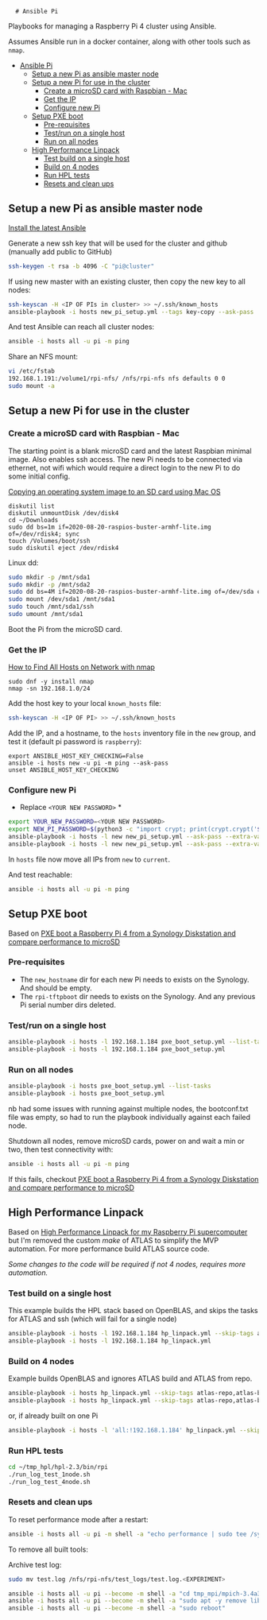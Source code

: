       # Ansible Pi

Playbooks for managing a Raspberry Pi 4 cluster using Ansible. 

Assumes Ansible run in a docker container, along with other tools such as `nmap`.

- [Ansible Pi](#ansible-pi)
  - [Setup a new Pi as ansible master node](#setup-a-new-pi-as-ansible-master-node)
  - [Setup a new Pi for use in the cluster](#setup-a-new-pi-in-the-cluster)
    - [Create a microSD card with Raspbian - Mac](#create-a-microsd-card-with-raspbian---mac)
    - [Get the IP](#get-the-ip)
    - [Configure new Pi](#configure-new-pi)
  - [Setup PXE boot](#setup-pxe-boot)
    - [Pre-requisites](#pre-requisites)
    - [Test/run on a single host](#testrun-on-a-single-host)
    - [Run on all nodes](#run-on-all-nodes)
  - [High Performance Linpack](#high-performance-linpack)
    - [Test build on a single host](#test-build-on-a-single-host)
    - [Build on 4 nodes](#build-on-4-nodes)
    - [Run HPL tests](#run-hpl-tests)
    - [Resets and clean ups](#resets-and-clean-ups)
    
## Setup a new Pi as ansible master node

[Install the latest Ansible](https://docs.ansible.com/ansible/latest/installation_guide/intro_installation.html#installing-ansible-on-debian)

Generate a new ssh key that will be used for the cluster and github (manually add public to GitHub)

```bash
ssh-keygen -t rsa -b 4096 -C "pi@cluster"

```

If using new master with an existing cluster, then copy the new key to all nodes:

```bash
ssh-keyscan -H <IP OF PIs in cluster> >> ~/.ssh/known_hosts
ansible-playbook -i hosts new_pi_setup.yml --tags key-copy --ask-pass
```

And test Ansible can reach all cluster nodes:

```bash
ansible -i hosts all -u pi -m ping
```

Share an NFS mount:

```bash
vi /etc/fstab
192.168.1.191:/volume1/rpi-nfs/ /nfs/rpi-nfs nfs defaults 0 0
sudo mount -a
```

## Setup a new Pi for use in the cluster

### Create a microSD card with Raspbian - Mac

The starting point is a blank microSD card and the latest Raspbian minimal image. Also enables ssh access. The new Pi needs to be connected via ethernet, not wifi which would require a direct login to the new Pi to do some initial config.

[Copying an operating system image to an SD card using Mac OS](https://www.raspberrypi.org/documentation/installation/installing-images/mac.md)

```
diskutil list
diskutil unmountDisk /dev/disk4
cd ~/Downloads
sudo dd bs=1m if=2020-08-20-raspios-buster-armhf-lite.img of=/dev/rdisk4; sync
touch /Volumes/boot/ssh
sudo diskutil eject /dev/rdisk4
```

Linux dd:

```bash
sudo mkdir -p /mnt/sda1
sudo mkdir -p /mnt/sda2
sudo dd bs=4M if=2020-08-20-raspios-buster-armhf-lite.img of=/dev/sda conv=fsync
sudo mount /dev/sda1 /mnt/sda1
sudo touch /mnt/sda1/ssh
sudo umount /mnt/sda1
```

Boot the Pi from the microSD card.

### Get the IP

[How to Find All Hosts on Network with nmap](https://osxdaily.com/2018/07/24/find-all-hosts-network-nmap/)

```
sudo dnf -y install nmap
nmap -sn 192.168.1.0/24
```

Add the host key to your local `known_hosts` file:

```bash
ssh-keyscan -H <IP OF PI> >> ~/.ssh/known_hosts
```

Add the IP, and a hostname, to the `hosts` inventory file in the `new` group, and test it (default pi password is `raspberry`):

```
export ANSIBLE_HOST_KEY_CHECKING=False
ansible -i hosts new -u pi -m ping --ask-pass
unset ANSIBLE_HOST_KEY_CHECKING
```


### Configure new Pi

* Replace `<YOUR NEW PASSWORD>` *

```bash
export YOUR_NEW_PASSWORD=<YOUR NEW PASSWORD>
export NEW_PI_PASSWORD=$(python3 -c "import crypt; print(crypt.crypt('$YOUR_NEW_PASSWORD', crypt.mksalt(crypt.METHOD_SHA512)))")
ansible-playbook -i hosts -l new new_pi_setup.yml --ask-pass --extra-vars "new_pi_password=$NEW_PI_PASSWORD" --list-tasks
ansible-playbook -i hosts -l new new_pi_setup.yml --ask-pass --extra-vars "new_pi_password=$NEW_PI_PASSWORD"
```

In `hosts` file now move all IPs from `new` to `current`.

And test reachable:

```bash
ansible -i hosts all -u pi -m ping
```

## Setup PXE boot

Based on [PXE boot a Raspberry Pi 4 from a Synology Diskstation and compare performance to microSD](https://mikejmcfarlane.github.io/blog/2020/09/12/PXE-boot-raspberry-pi-4-from-synology-diskstation#setting-up-the-raspberry-pi-to-pxe-boot)

### Pre-requisites

+ The `new_hostname` dir for each new Pi needs to exists on the Synology. And should be empty.
+ The `rpi-tftpboot` dir needs to exists on the Synology. And any previous Pi serial number dirs deleted.

### Test/run on a single host

```bash
ansible-playbook -i hosts -l 192.168.1.184 pxe_boot_setup.yml --list-tasks
ansible-playbook -i hosts -l 192.168.1.184 pxe_boot_setup.yml
```

### Run on all nodes

```bash
ansible-playbook -i hosts pxe_boot_setup.yml --list-tasks
ansible-playbook -i hosts pxe_boot_setup.yml
```

nb had some issues with running against multiple nodes, the bootconf.txt file was empty, so had to run the playbook individually against each failed node.

Shutdown all nodes, remove microSD cards, power on and wait a min or two, then test connectivity with:

```bash
ansible -i hosts all -u pi -m ping
```

If this fails, checkout [PXE boot a Raspberry Pi 4 from a Synology Diskstation and compare performance to microSD](https://mikejmcfarlane.github.io/blog/2020/09/12/PXE-boot-raspberry-pi-4-from-synology-diskstation#setting-up-the-raspberry-pi-to-pxe-boot)


## High Performance Linpack

Based on [High Performance Linpack for my Raspberry Pi supercomputer](https://mikejmcfarlane.github.io/blog/2020/09/17/High-Performance-Linpack-for-raspberry-pi-supercomputer) but I'm removed the custom _make_ of ATLAS to simplify the MVP automation. For more performance build ATLAS source code.

*Some changes to the code will be required if not 4 nodes, requires more automation.*

### Test build on a single host

This example builds the HPL stack based on OpenBLAS, and skips the tasks for ATLAS and ssh (which will fail for a single node)

```bash
ansible-playbook -i hosts -l 192.168.1.184 hp_linpack.yml --skip-tags atlas-repo,atlas-build,ssh --list-tasks
ansible-playbook -i hosts -l 192.168.1.184 hp_linpack.yml
```

### Build on 4 nodes

Example builds OpenBLAS and ignores ATLAS build and ATLAS from repo.

```bash
ansible-playbook -i hosts hp_linpack.yml --skip-tags atlas-repo,atlas-build --list-tasks
ansible-playbook -i hosts hp_linpack.yml --skip-tags atlas-repo,atlas-build
```

or, if already built on one Pi

```bash
ansible-playbook -i hosts -l 'all:!192.168.1.184' hp_linpack.yml --skip-tags atlas-repo,atlas-build
```

### Run HPL tests

```bash
cd ~/tmp_hpl/hpl-2.3/bin/rpi
./run_log_test_1node.sh
./run_log_test_4node.sh
```

### Resets and clean ups

To reset performance mode after a restart:

```bash
ansible -i hosts all -u pi -m shell -a "echo performance | sudo tee /sys/devices/system/cpu/cpu0/cpufreq/scaling_governor"
```

To remove all built tools:

Archive test log:

```bash
sudo mv test.log /nfs/rpi-nfs/test_logs/test.log.<EXPERIMENT>
```

```bash
ansible -i hosts all -u pi --become -m shell -a "cd tmp_mpi/mpich-3.4a3/; sudo make arch=rpi uninstall; cd; rm -rf tmp_*"
ansible -i hosts all -u pi --become -m shell -a "sudo apt -y remove libatlas-base-dev; sudo apt -y autoremove"
ansible -i hosts all -u pi --become -m shell -a "sudo reboot"
```
